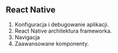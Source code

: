 ## React Native

1. Konfiguracja i debugowanie aplikacji.
2. React Native architektura frameworka.
3. Navigacja
4. Zaawansowane komponenty.
